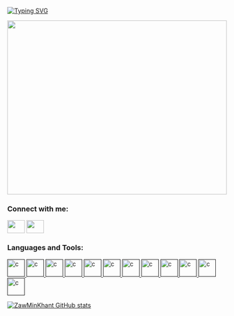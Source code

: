 [![Typing SVG](https://readme-typing-svg.demolab.com?font=Fira+Code&pause=1000&random=false&width=435&lines=Hello+%2C+My+Name+is+Zaw+Min+Khant;I+am+Full+Stack+Web+Developer+From+Myanmar+%2C+Mandalay)](https://git.io/typing-svg)

<!--
**ZawMinKhantOrLeon/ZawMinKhantOrLeon** is a ✨ _special_ ✨ repository because its `README.md` (this file) appears on your GitHub profile.

Here are some ideas to get you started:

- 🔭 I’m currently working on ...
- 🌱 I’m currently learning ...
- 👯 I’m looking to collaborate on ...
- 🤔 I’m looking for help with ...
- 💬 Ask me about ...
- 📫 How to reach me: ...
- 😄 Pronouns: ...
- ⚡ Fun fact: ...
-->


<img src="https://media.tenor.com/SxDiq1C5IfQAAAAC/hh-whta.gif" width="100%" height="400" />



  <h3 align="left">Connect with me:</h3>
<p align="left">
<a href="your link" target="blank"><img align="center" src="https://cdn.jsdelivr.net/npm/simple-icons@3.0.1/icons/linkedin.svg" alt="" height="30" width="40" /></a>
<a href="your link" target="blank"><img align="center" src="https://cdn.jsdelivr.net/npm/simple-icons@3.0.1/icons/facebook.svg" alt="" height="30" width="40" /></a>
</p>

  <h3 align="left">Languages and Tools:</h3>
<p align="left"> 
  <a href="" target="_blank"> <img src="https://cdn.worldvectorlogo.com/logos/java.svg" alt="c" width="40" height="40"/>
  <a href="" target="_blank"> <img src="https://cdn.worldvectorlogo.com/logos/spring-3.svg" alt="c" width="40" height="40"/>
  <a href="" target="_blank"> <img src="https://www.php.net/images/logos/new-php-logo.svg" alt="c" width="40" height="40"/>
  <a href="" target="_blank"> <img src="https://cdn.worldvectorlogo.com/logos/laravel-2.svg" alt="c" width="40" height="40"/>
  <a href="" target="_blank"> <img src="https://cdn.worldvectorlogo.com/logos/javascript-1.svg" alt="c" width="40" height="40"/>
  <a href="" target="_blank"> <img src="https://cdn.worldvectorlogo.com/logos/nodejs-2.svg" alt="c" width="40" height="40"/>
  <a href="" target="_blank"> <img src="https://cdn.worldvectorlogo.com/logos/react-2.svg" alt="c" width="40" height="40"/>
  <a href="" target="_blank"> <img src="https://cdn.worldvectorlogo.com/logos/css-3.svg" alt="c" width="40" height="40"/>
  <a href="" target="_blank"> <img src="https://cdn.worldvectorlogo.com/logos/tailwind-css-2.svg" alt="c" width="40" height="40"/>
  <a href="" target="_blank"> <img src="https://cdn.worldvectorlogo.com/logos/bootstrap-5-1.svg" alt="c" width="40" height="40"/>
  <a href="" target="_blank"> <img src="https://cdn.worldvectorlogo.com/logos/mysql-6.svg" alt="c" width="40" height="40"/>
  <a href="" target="_blank"> <img src="https://cdn.worldvectorlogo.com/logos/mongodb-icon-1.svg" alt="c" width="40" height="40"/>
</p>

![ZawMinKhant GitHub stats](https://github-readme-stats.vercel.app/api?username=ZawMinKhant&show_icons=true&theme=nightowl)
